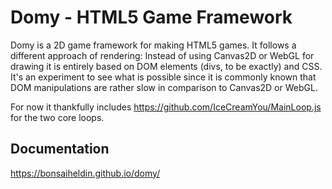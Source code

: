 # Domy - HTML5 Game Framework
Domy is a 2D game framework for making HTML5 games. It follows a different approach of rendering: Instead of using Canvas2D or WebGL for drawing it is entirely based on DOM elements (divs, to be exactly) and CSS. It's an experiment to see what is possible since it is commonly known that DOM manipulations are rather slow in comparison to Canvas2D or WebGL.

For now it thankfully includes https://github.com/IceCreamYou/MainLoop.js for the two core loops.

## Documentation
https://bonsaiheldin.github.io/domy/
